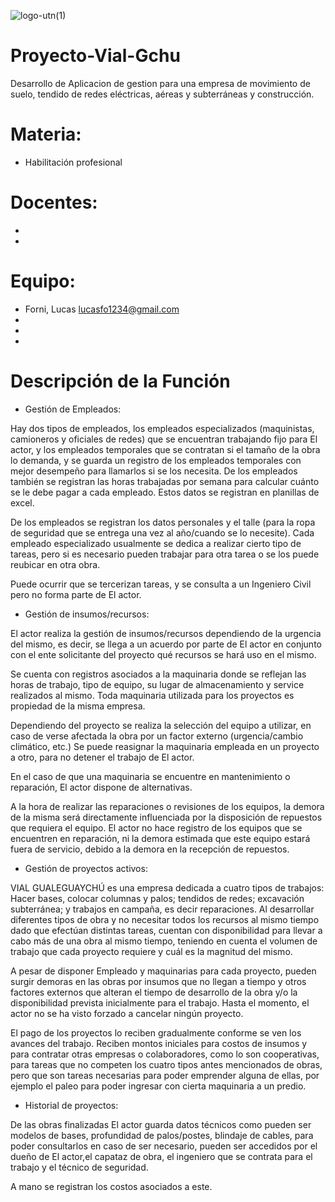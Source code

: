 ![logo-utn(1)](https://user-images.githubusercontent.com/70183535/190873516-80c3ce3f-310f-48bc-9a89-cd00ac7fbd6b.png)
# Proyecto-Vial-Gchu
Desarrollo de Aplicacion de gestion para una empresa de movimiento de suelo,  tendido de redes eléctricas,  aéreas y subterráneas y  construcción.
# Materia:
* Habilitación profesional
# Docentes:
* 
* 
# Equipo:
* Forni, Lucas          lucasfo1234@gmail.com
* 
* 
* 
# Descripción de la Función
* Gestión de Empleados:

Hay dos tipos de empleados, los empleados especializados (maquinistas, camioneros y oficiales de redes) que se encuentran trabajando fijo para El actor, y los empleados temporales que se contratan si el tamaño de la obra lo demanda, y se guarda un registro de los empleados temporales con mejor desempeño para llamarlos si se los necesita. De los empleados también se registran las horas trabajadas por semana para calcular cuánto se le debe pagar a cada empleado.
Estos datos se registran en planillas de excel.

De los empleados se registran los datos personales y el talle (para la ropa de seguridad que se entrega una vez al año/cuando se lo necesite).
Cada empleado especializado usualmente se dedica a realizar cierto tipo de tareas, pero si es necesario pueden trabajar para otra tarea o se los puede reubicar en otra obra.

Puede ocurrir que se tercerizan tareas, y se consulta a un Ingeniero Civil pero no forma parte de El actor.

* Gestión de insumos/recursos:

El actor realiza la gestión de insumos/recursos dependiendo de la urgencia del mismo, es decir, se llega a un acuerdo por parte de El actor en conjunto con el ente solicitante del proyecto qué recursos se hará uso en el mismo. 

Se cuenta con registros asociados a la maquinaria  donde se reflejan las horas de trabajo, tipo de equipo, su lugar de almacenamiento y service realizados al mismo. 
Toda maquinaria utilizada para los proyectos es propiedad de la misma empresa.  

Dependiendo del proyecto se realiza la selección del equipo a utilizar, en caso de verse afectada la obra por un factor externo (urgencia/cambio climático, etc.) Se puede reasignar la maquinaria empleada en un proyecto a otro, para no detener el trabajo de El actor. 

En el caso de que una maquinaria se encuentre en mantenimiento o reparación, El actor dispone de alternativas. 

A la hora de realizar las reparaciones o revisiones de los equipos, la demora de la misma será directamente influenciada por la disposición de repuestos que requiera el equipo. El actor no hace registro de los equipos que se encuentren en reparación, ni la demora estimada que este equipo estará fuera de servicio, debido a la demora en la recepción de repuestos. 

* Gestión de proyectos activos:

VIAL GUALEGUAYCHÚ es una empresa dedicada a cuatro tipos de trabajos: Hacer bases, colocar columnas y palos; tendidos de redes; excavación subterránea; y trabajos en campaña, es decir reparaciones. Al desarrollar diferentes tipos de obra y no necesitar todos los recursos al mismo tiempo dado que efectúan distintas tareas, cuentan con disponibilidad para llevar a cabo más de una obra al mismo tiempo, teniendo en cuenta el volumen de trabajo que cada proyecto requiere y cuál es la magnitud del mismo.

A pesar de disponer Empleado y maquinarias para cada proyecto, pueden surgir demoras en las obras por insumos que no llegan a tiempo  y otros factores externos que alteran el tiempo de desarrollo de la obra y/o la disponibilidad prevista inicialmente para el trabajo. Hasta el momento, el actor no se ha visto forzado a cancelar ningún proyecto. 

El pago de los proyectos lo reciben gradualmente conforme se ven los avances del trabajo. Reciben montos iniciales para costos de insumos y para contratar otras empresas o colaboradores, como lo son cooperativas, para tareas que no competen los cuatro tipos antes mencionados de obras, pero que son tareas necesarias para poder emprender alguna de ellas, por ejemplo el paleo para poder ingresar con cierta maquinaria a un predio.
* Historial de proyectos:

De las obras finalizadas El actor guarda datos técnicos como pueden ser modelos de bases, profundidad de palos/postes, blindaje de cables, para poder consultarlos en caso de ser necesario, pueden ser accedidos por el dueño de El actor,el capataz de obra, el ingeniero que se contrata para el trabajo y el técnico de seguridad. 

A mano se registran los costos asociados a este.
